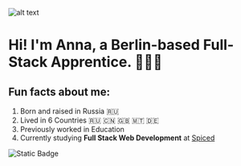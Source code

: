 
![alt text][logo]

[logo]: https://github.com/spacedoe/spacedoe/blob/main/sergey-zolkin-_UeY8aTI6d0-unsplash.jpg "Logo"

# Hi! I'm Anna, a Berlin-based Full-Stack Apprentice. 👩🏻‍💻

## Fun facts about me: 
1. Born and raised in Russia 🇷🇺
2. Lived in 6 Countries 🇷🇺 🇨🇳 🇬🇧 🇲🇹 🇩🇪
3. Previously worked in Education
4. Currently studying **Full Stack Web Development** at [Spiced](https://www.spiced-academy.com/en)

![Static Badge](https://img.shields.io/badge/Welcome!-blue)


